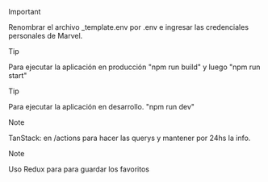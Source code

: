 >[!IMPORTANT]
>Renombrar el archivo _template.env por .env e ingresar las credenciales personales de Marvel. 

>[!TIP]
>Para ejecutar la aplicación en producción
>"npm run build" y luego "npm run start"


>[!TIP]
>Para ejecutar la aplicación en desarrollo. 
>"npm run dev"


>[!NOTE]
>TanStack: en /actions para hacer las querys y mantener por 24hs la info. 


>[!NOTE]
>Uso Redux para para guardar los favoritos

